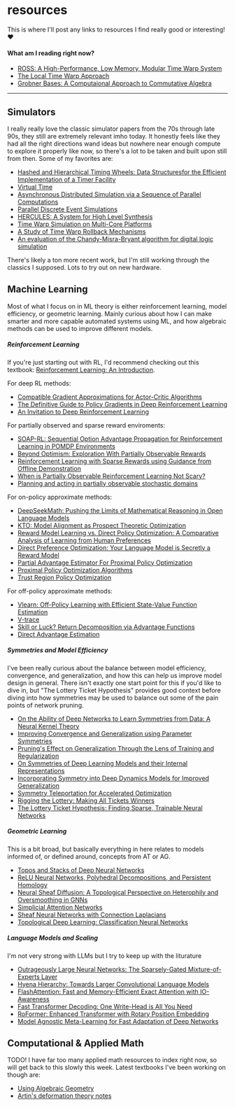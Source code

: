 # resources
This is where I'll post any links to resources I find really good or interesting! ❤️

#### What am I reading right now?

 - [ROSS: A High-Performance, Low Memory, Modular Time Warp System](https://dl.acm.org/doi/pdf/10.5555/336146.336157)
 - [The Local Time Warp Approach](https://dl.acm.org/doi/pdf/10.1145/174134.158474)
 - [Grobner Bases: A Computaional Approach to Commutative Algebra](https://link.springer.com/book/10.1007/978-1-4612-0913-3)

---

## Simulators

I really really love the classic simulator papers from the 70s through late 90s, they still are extremely relevant imho today. It honestly feels like they had all the right directions wand ideas but nowhere near enough compute to explore it properly like now, so there's a lot to be taken and built upon still from then. Some of my favorites are:

 - [Hashed and Hierarchical Timing Wheels: Data Structuresfor the Efficient Implementation of a Timer Facility](https://dl.acm.org/doi/pdf/10.1145/37499.37504)
 - [Virtual Time](https://dl.acm.org/doi/pdf/10.1145/3916.3988)
 - [Asynchronous Distributed Simulation via a Sequence of Parallel Computations](https://dl.acm.org/doi/pdf/10.1145/358598.358613)
 - [Parallel Discrete Event Simulations](https://dl.acm.org/doi/pdf/10.1145/84537.84545)
 - [HERCULES: A System for High Level Synthesis](https://si2.epfl.ch/demichel/publications/archive/1988/DAC88pg483.pdf)
 - [Time Warp Simulation on Multi-Core Platforms](https://www.informs-sim.org/wsc19papers/150.pdf)
 - [A Study of Time Warp Rollback Mechanisms](https://dl.acm.org/doi/pdf/10.1145/102810.102813)
 - [An evaluation of the Chandy-Misra-Bryant algorithm for digital logic simulation](https://dl.acm.org/doi/pdf/10.1145/130611.130613)

There's likely a ton more recent work, but I'm still working through the classics I supposed. Lots to try out on new hardware.

## Machine Learning

Most of what I focus on in ML theory is either reinforcement learning, model efficiency, or geometric learning. Mainly curious about how I can make smarter and more capable automated systems using ML, and how algebraic methods can be used to improve different models.

##### Reinforcement Learning

If you're just starting out with RL, I'd recommend checking out this textbook: [Reinforcement Learning: An Introduction](https://web.stanford.edu/class/psych209/Readings/SuttonBartoIPRLBook2ndEd.pdf).

For deep RL methods:

 - [Compatible Gradient Approximations for Actor-Critic Algorithms](https://arxiv.org/abs/2409.01477)
 - [The Definitive Guide to Policy Gradients in Deep Reinforcement Learning](https://arxiv.org/abs/2401.13662)
 - [An Invitation to Deep Reinforcement Learning](https://arxiv.org/abs/2312.08365)

For partially observed and sparse reward enviroments:

 - [SOAP-RL: Sequential Option Advantage Propagation for Reinforcement Learning in POMDP Environments](https://arxiv.org/abs/2407.18913)
 - [Beyond Optimism: Exploration With Partially Observable Rewards](https://arxiv.org/abs/2406.13909)
 - [Reinforcement Learning with Sparse Rewards using Guidance from Offline Demonstration](https://arxiv.org/abs/2202.04628)
 - [When is Partially Observable Reinforcement Learning Not Scary?](https://arxiv.org/abs/2204.08967)
 - [Planning and acting in partially observable stochastic domains](https://people.csail.mit.edu/lpk/papers/aij98-pomdp.pdf)

For on-policy approximate methods:

 - [DeepSeekMath: Pushing the Limits of Mathematical Reasoning in Open Language Models](https://arxiv.org/abs/2402.03300)
 - [KTO: Model Alignment as Prospect Theoretic Optimization](https://arxiv.org/abs/2402.01306)
 - [Reward Model Learning vs. Direct Policy Optimization: A Comparative Analysis of Learning from Human Preferences](https://arxiv.org/abs/2403.01857)
 - [Direct Preference Optimization: Your Language Model is Secretly a Reward Model](https://arxiv.org/abs/2305.18290)
 - [Partial Advantage Estimator For Proximal Policy Optimization](https://arxiv.org/abs/2301.10920)
 - [Proximal Policy Optimization Algorithms](https://arxiv.org/abs/1707.06347)
 - [Trust Region Policy Optimization](https://arxiv.org/abs/1502.05477)

For off-policy approximate methods:

 - [Vlearn: Off-Policy Learning with Efficient State-Value Function Estimation](https://arxiv.org/html/2403.04453v2)
 - [V-trace](https://paperswithcode.com/method/v-trace)
 - [Skill or Luck? Return Decomposition via Advantage Functions](https://arxiv.org/abs/2402.12874)
 - [Direct Advantage Estimation](https://arxiv.org/abs/2109.06093)

##### Symmetries and Model Efficiency

I've been really curious about the balance between model efficiency, convergence, and generalization, and how this can help us improve model design in general. There isn't exactly one start point for this if you'd like to dive in, but "The Lottery Ticket Hypothesis" provides good context before diving into how symmetries may be used to balance out some of the pain points of network pruning.

 - [On the Ability of Deep Networks to Learn Symmetries from Data: A Neural Kernel Theory](https://arxiv.org/html/2412.11521v1)
 - [Improving Convergence and Generalization using Parameter Symmetries](https://openreview.net/pdf?id=L0r0GphlIL)
 - [Pruning's Effect on Generalization Through the Lens of Training and Regularization](https://arxiv.org/abs/2210.13738)
 - [On Symmetries of Deep Learning Models and their Internal Representations](https://arxiv.org/abs/2205.14258)
 - [Incorporating Symmetry into Deep Dynamics Models for Improved Generalization](https://arxiv.org/abs/2002.03061)
 - [Symmetry Teleportation for Accelerated Optimization](https://arxiv.org/abs/2205.10637)
 - [Rigging the Lottery: Making All Tickets Winners](https://arxiv.org/abs/1911.11134)
 - [The Lottery Ticket Hypothesis: Finding Sparse, Trainable Neural Networks](https://arxiv.org/pdf/1803.03635)

##### Geometric Learning

This is a bit broad, but basically everything in here relates to models informed of, or defined around, concepts from AT or AG.

 - [Topos and Stacks of Deep Neural Networks](https://arxiv.org/abs/2106.14587)
 - [ReLU Neural Networks, Polyhedral Decompositions, and Persistent Homology](https://arxiv.org/abs/2306.17418)
 - [Neural Sheaf Diffusion: A Topological Perspective on Heterophily and Oversmoothing in GNNs](https://arxiv.org/abs/2202.04579)
 - [Simplicial Attention Networks](https://arxiv.org/abs/2204.09455)
 - [Sheaf Neural Networks with Connection Laplacians](https://proceedings.mlr.press/v196/barbero22a/barbero22a.pdf)
 - [Topological Deep Learning: Classification Neural Networks](https://arxiv.org/abs/2102.08354)

##### Language Models and Scaling

I'm not very strong with LLMs but I try to keep up with the liturature

 - [Outrageously Large Neural Networks: The Sparsely-Gated Mixture-of-Experts Layer](https://arxiv.org/abs/1701.06538)
 - [Hyena Hierarchy: Towards Larger Convolutional Language Models](https://arxiv.org/abs/2302.10866)
 - [FlashAttention: Fast and Memory-Efficient Exact Attention with IO-Awareness](https://arxiv.org/abs/2205.14135)
 - [Fast Transformer Decoding: One Write-Head is All You Need](https://arxiv.org/abs/1911.02150)
 - [RoFormer: Enhanced Transformer with Rotary Position Embedding](https://arxiv.org/abs/2104.09864)
 - [Model Agnostic Meta-Learning for Fast Adaptation of Deep Networks](https://arxiv.org/abs/1703.03400)

## Computational & Applied Math

TODO! I have far too many applied math resources to index right now, so will get back to this slowly this week. Latest textbooks I've been working on though are:

 - [Using Algebraic Geometry](https://eclass.uoa.gr/modules/document/file.php/D231/Papers/Cox-UsingAlgebraicGeometry.pdf)
 - [Artin's deformation theory notes](https://www.maths.ed.ac.uk/~ssierra/artin_notes_deformationthy.pdf)
